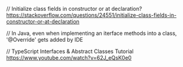 // Initialize class fields in constructor or at declaration?
https://stackoverflow.com/questions/24551/initialize-class-fields-in-constructor-or-at-declaration

// In Java, even when implementing an iterface methods into a class, '@Override' gets added by IDE

// TypeScript Interfaces & Abstract Classes Tutorial
https://www.youtube.com/watch?v=62J_eQsK0e0
